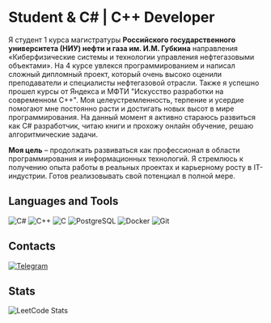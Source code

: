 # Student & C# | C++ Developer

Я студент 1 курса магистратуры **Российского государственного университета (НИУ) нефти и газа им. И.М. Губкина** направления «Киберфизические системы и технологии управления нефтегазовыми объектами».
На 4 курсе увлекся программированием и написал сложный дипломный проект, который очень высоко оценили преподаватели и специалисты нефтегазовой отрасли. Также я успешно прошел курсы от Яндекса и МФТИ "Искусство разработки на современном С++". Моя целеустремленность, терпение и усердие помогают мне постоянно расти и достигать новых высот в мире программирования. На данный момент я активно стараюсь развиться как С# разработчик, читаю книги и прохожу онлайн обучение, решаю алгоритмические задачи.

**Моя цель** – продолжать развиваться как профессионал в области программирования и информационных технологий. Я стремлюсь к получению опыта работы в реальных проектах и карьерному росту в IT-индустрии.
Готов реализовывать свой потенциал в полной мере.


## **Languages and Tools**
<p align="left">
  <img src="https://github.com/ziadOUA/m3-Markdown-Badges/blob/master/badges/CSharp/csharp1.svg?style=for-the-badge&logo=openjdk&logoColor=white" alt="C#">
  <img src="https://github.com/ziadOUA/m3-Markdown-Badges/blob/master/badges/C%2B%2B/c%2B%2B1.svg?style=for-the-badge&logo=c-sharp&logoColor=white" alt="C++">
  <img src="https://github.com/ziadOUA/m3-Markdown-Badges/blob/master/badges/C/c1.svg?style=for-the-badge&logo=c%2B%2B&logoColor=white" alt="C">
  <img src="https://github.com/ziadOUA/m3-Markdown-Badges/blob/master/badges/PostgreSQL/postgresql1.svg?style=for-the-badge&logo=postgresql&logoColor=white" alt="PostgreSQL">
  <img src="https://github.com/ziadOUA/m3-Markdown-Badges/blob/master/badges/Docker/docker1.svg?style=for-the-badge&logo=postgresql&logoColor=white" alt="Docker">
  <img src="https://github.com/ziadOUA/m3-Markdown-Badges/blob/master/badges/Git/git1.svg?style=for-the-badge&logo=postgresql&logoColor=white" alt="Git">
</p>

## Contacts
[![Telegram](https://github.com/ziadOUA/m3-Markdown-Badges/blob/master/badges/Telegram/telegram1.svg?style=for-the-badge&logo=telegram&logoColor=white)](https://t.me/bilyalov_e)

## Stats
![LeetCode Stats](https://leetcard.jacoblin.cool/Bilyalov_Eldar?theme=light)

